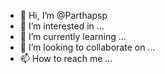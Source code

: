 - 👋 Hi, I’m @Parthapsp
- 👀 I’m interested in ...
- 🌱 I’m currently learning ...
- 💞️ I’m looking to collaborate on ...
- 📫 How to reach me ...

<!---
Parthapsp/Parthapsp is a ✨ special ✨ repository because its `README.md` (this file) appears on your GitHub profile.
You can click the Preview link to take a look at your changes.
--->
